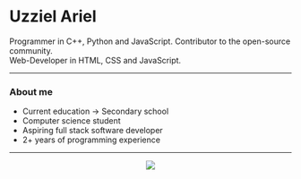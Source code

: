 # Uzziel Ariel

Programmer in C++, Python and JavaScript.
Contributor to the open-source community. <br/>
Web-Developer in HTML, CSS and JavaScript.
<hr/>
<h3>About me</h3>
<ul>
  <li>Current education -> Secondary school</li>
  <li>Computer science student</li>
  <li>Aspiring full stack software developer</li>
  <li>2+ years of programming experience</li>
</ul>
<hr/>
<p align="center">
<img src="https://github-readme-stats.vercel.app/api?username=UzzielAriel&show_icons=true&theme=radical"/>
</p>
